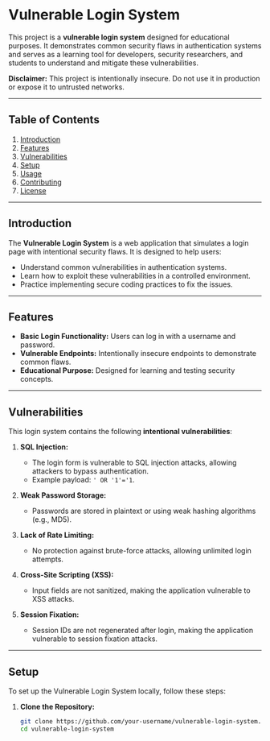 # Vulnerable Login System

This project is a **vulnerable login system** designed for educational purposes. It demonstrates common security flaws in authentication systems and serves as a learning tool for developers, security researchers, and students to understand and mitigate these vulnerabilities.

**Disclaimer:** This project is intentionally insecure. Do not use it in production or expose it to untrusted networks.

---

## Table of Contents
1. [Introduction](#introduction)
2. [Features](#features)
3. [Vulnerabilities](#vulnerabilities)
4. [Setup](#setup)
5. [Usage](#usage)
6. [Contributing](#contributing)
7. [License](#license)

---

## Introduction

The **Vulnerable Login System** is a web application that simulates a login page with intentional security flaws. It is designed to help users:
- Understand common vulnerabilities in authentication systems.
- Learn how to exploit these vulnerabilities in a controlled environment.
- Practice implementing secure coding practices to fix the issues.

---

## Features

- **Basic Login Functionality:** Users can log in with a username and password.
- **Vulnerable Endpoints:** Intentionally insecure endpoints to demonstrate common flaws.
- **Educational Purpose:** Designed for learning and testing security concepts.

---

## Vulnerabilities

This login system contains the following **intentional vulnerabilities**:

1. **SQL Injection:**
   - The login form is vulnerable to SQL injection attacks, allowing attackers to bypass authentication.
   - Example payload: `' OR '1'='1`.

2. **Weak Password Storage:**
   - Passwords are stored in plaintext or using weak hashing algorithms (e.g., MD5).

3. **Lack of Rate Limiting:**
   - No protection against brute-force attacks, allowing unlimited login attempts.

4. **Cross-Site Scripting (XSS):**
   - Input fields are not sanitized, making the application vulnerable to XSS attacks.

5. **Session Fixation:**
   - Session IDs are not regenerated after login, making the application vulnerable to session fixation attacks.

---

## Setup

To set up the Vulnerable Login System locally, follow these steps:

1. **Clone the Repository:**
   ```bash
   git clone https://github.com/your-username/vulnerable-login-system.git
   cd vulnerable-login-system